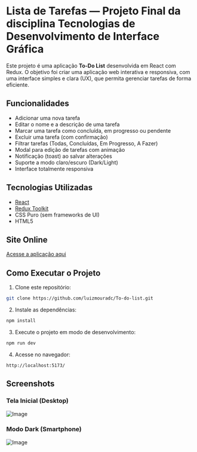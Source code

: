 # Lista de Tarefas — Projeto Final da disciplina Tecnologias de Desenvolvimento de Interface Gráfica

Este projeto é uma aplicação **To-Do List** desenvolvida em React com Redux. O objetivo foi criar uma aplicação web interativa e responsiva, com uma interface simples e clara (UX), que permita gerenciar tarefas de forma eficiente.


## Funcionalidades

- Adicionar uma nova tarefa  
- Editar o nome e a descrição de uma tarefa  
- Marcar uma tarefa como concluída, em progresso ou pendente  
- Excluir uma tarefa (com confirmação)  
- Filtrar tarefas (Todas, Concluídas, Em Progresso, A Fazer)  
- Modal para edição de tarefas com animação  
- Notificação (toast) ao salvar alterações  
- Suporte a modo claro/escuro (Dark/Light)  
- Interface totalmente responsiva  



## Tecnologias Utilizadas

- [React](https://reactjs.org/)  
- [Redux Toolkit](https://redux-toolkit.js.org/)  
- CSS Puro (sem frameworks de UI)  
- HTML5  



## Site Online

[Acesse a aplicação aqui](https://to-do-list-wine-eight-18.vercel.app)



## Como Executar o Projeto

1. Clone este repositório:

```bash
git clone https://github.com/luizmouradc/To-do-list.git
```

2. Instale as dependências:

```bash
npm install
```

3. Execute o projeto em modo de desenvolvimento:

```bash
npm run dev
```

4. Acesse no navegador:

```
http://localhost:5173/
```


## Screenshots

### Tela Inicial (Desktop)

![Image](https://github.com/user-attachments/assets/9d0bfdfb-f609-48e9-8e05-e60e3ee18e88)

### Modo Dark (Smartphone)

![Image](https://github.com/user-attachments/assets/13290eb2-4296-49ad-9391-bac8e58b9676)



